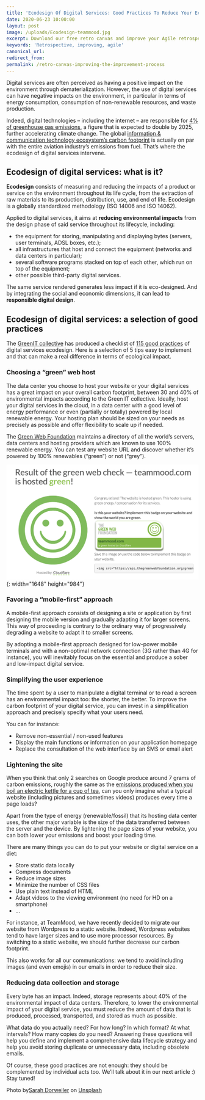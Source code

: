 ```yaml
---
title: 'Ecodesign Of Digital Services: Good Practices To Reduce Your Ecological Impact'
date: 2020-06-23 10:00:00
layout: post
image: /uploads/Ecodesign-teammood.jpg
excerpt: Download our free retro canvas and improve your Agile retrospectives
keywords: 'Retrospective, improving, agile'
canonical_url:
redirect_from:
permalink: /retro-canvas-improving-the-improvement-process
---
```


Digital services are often perceived as having a positive impact on the environment through dematerialization. However, the use of digital services can have negative impacts on the environment, in particular in terms of energy consumption, consumption of non-renewable resources, and waste production.&nbsp;

Indeed, digital technologies – including the internet – are responsible for [4% of greenhouse gas emissions](https://theshiftproject.org/en/article/unsustainable-use-online-video/), a figure that is expected to double by 2025, further accelerating climate change. The global [information & communication technology ecosystem’s carbon footprint](https://www.nature.com/articles/d41586-018-06610-y) is actually on par with the entire aviation industry’s emissions from fuel. That’s where the ecodesign of digital services intervene.

## **Ecodesign of digital services: what is it?&nbsp;**

**Ecodesign** consists of measuring and reducing the impacts of a product or service on the environment throughout its life cycle, from the extraction of raw materials to its production, distribution, use, and end of life. Ecodesign is a globally standardized methodology (ISO 14006 and ISO 14062).&nbsp;

Applied to digital services, it aims at **reducing environmental impacts** from the design phase of said service throughout its lifecycle, including:

* the equipment for storing, manipulating and displaying bytes (servers, user terminals, ADSL boxes, etc.);
* all infrastructures that host and connect the equipment (networks and data centers in particular);
* several software programs stacked on top of each other, which run on top of the equipment;
* other possible third-party digital services.

The same service rendered generates less impact if it is eco-designed. And by integrating the social and economic dimensions, it can lead to **responsible digital design**.

## **Ecodesign of digital services: a selection of good practices**

The [GreenIT collective](https://collectif.greenit.fr/) has produced a checklist of [115 good practices](https://collectif.greenit.fr/ecoconception-web/) of digital services ecodesign. Here is a selection of 5 tips easy to implement and that can make a real difference in terms of ecological impact.

### **Choosing a “green” web host&nbsp;**

The data center you choose to host your website or your digital services has a great impact on your overall carbon footprint, between 30 and 40% of environmental impacts according to the Green IT collective. Ideally, host your digital services in the cloud, in a data center with a good level of energy performance or even (partially or totally) powered by local renewable energy. Your hosting plan should be sized on your needs as precisely as possible and offer flexibility to scale up if needed.

The [Green Web Foundation](https://www.thegreenwebfoundation.org/) maintains a directory of all the world’s servers, data centers and hosting providers which are known to use 100% renewable energy. You can test any website URL and discover whether it’s powered by 100% renewables (“green”) or not (“grey”).

![](/uploads/green-health-check-teammood.png){: width="1648" height="984"}

### **Favoring a “mobile-first” approach**

A mobile-first approach consists of designing a site or application by first designing the mobile version and gradually adapting it for larger screens. This way of proceeding is contrary to the ordinary way of progressively degrading a website to adapt it to smaller screens.

By adopting a mobile-first approach designed for low-power mobile terminals and with a non-optimal network connection (3G rather than 4G for instance), you will inevitably focus on the essential and produce a sober and low-impact digital service.

### **Simplifying the user experience**

The time spent by a user to manipulate a digital terminal or to read a screen has an environmental impact too: the shorter, the better. To improve the carbon footprint of your digital service, you can invest in a simplification approach and precisely specify what your users need.&nbsp;

You can for instance:

* Remove non-essential / non-used features
* Display the main functions or information on your application homepage
* Replace the consultation of the web interface by an SMS or email alert&nbsp;

### **Lightening the site**

When you think that only 2 searches on Google produce around 7 grams of carbon emissions, roughly the same as the [emissions produced when you boil an electric kettle for a cup of tea](https://www.theguardian.com/environment/ethicallivingblog/2009/jan/12/carbon-emissions-google), can you only imagine what a typical website (including pictures and sometimes videos) produces every time a page loads?&nbsp;

Apart from the type of energy (renewable/fossil) that its hosting data center uses, the other major variable is the size of the data transferred between the server and the device. By lightening the page sizes of your website, you can both lower your emissions and boost your loading time.

There are many things you can do to put your website or digital service on a diet:

* Store static data locally
* Compress documents
* Reduce image sizes
* Minimize the number of CSS files
* Use plain text instead of HTML&nbsp;
* Adapt videos to the viewing environment (no need for HD on a smartphone)
* …

For instance, at TeamMood, we have recently decided to migrate our website from Wordpress to a static website. Indeed, Wordpress websites tend to have larger sizes and to use more processor resources. By switching to a static website, we should further decrease our carbon footprint.&nbsp;

This also works for all our communications: we tend to avoid including images (and even emojis) in our emails in order to reduce their size.&nbsp;

### **Reducing data collection and storage**

Every byte has an impact. Indeed, storage represents about 40% of the environmental impact of data centers. Therefore, to lower the environmental impact of your digital service, you must reduce the amount of data that is produced, processed, transported, and stored as much as possible.&nbsp;

What data do you actually need? For how long? In which format? At what intervals? How many copies do you need? Answering these questions will help you define and implement a comprehensive data lifecycle strategy and help you avoid storing duplicate or unnecessary data, including obsolete emails.&nbsp;

Of course, these good practices are not enough: they should be complemented by individual acts too. We’ll talk about it in our next article :) Stay tuned\!

Photo by[Sarah Dorweiler](https://unsplash.com/@sarahdorweiler?utm_source=unsplash&amp;utm_medium=referral&amp;utm_content=creditCopyText) on [Unsplash](https://unsplash.com/?utm_source=unsplash&amp;utm_medium=referral&amp;utm_content=creditCopyText)